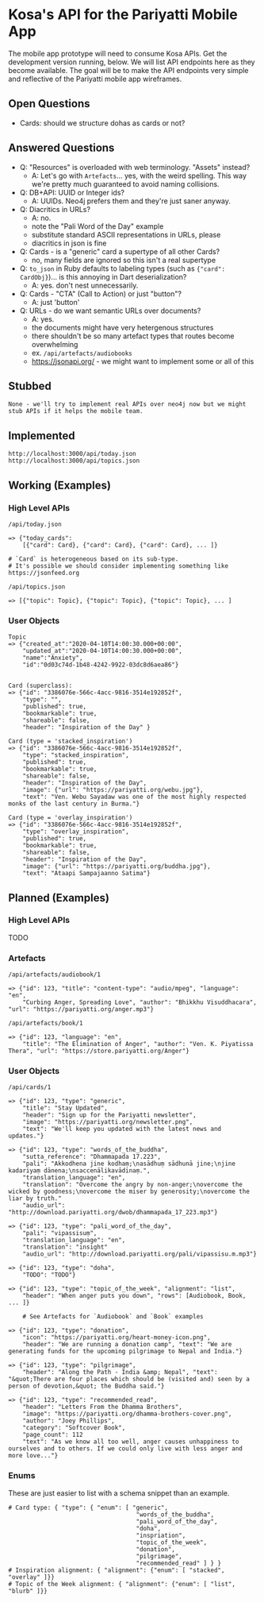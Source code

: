 # Kosa's API for the Pariyatti Mobile App #

The mobile app prototype will need to consume Kosa APIs. Get the development version running, below. 
We will list API endpoints here as they become available. The goal will be to make the API endpoints very 
simple and reflective of the Pariyatti mobile app wireframes.

## Open Questions ##

- Cards: should we structure dohas as cards or not?

## Answered Questions ##

- Q: "Resources" is overloaded with web terminology. "Assets" instead?
  - A: Let's go with `Artefacts`... yes, with the weird spelling. This way we're pretty much guaranteed to avoid naming collisions.
- Q: DB+API: UUID or Integer ids?
  - A: UUIDs. Neo4j prefers them and they're just saner anyway.
- Q: Diacritics in URLs?
  - A: no.
  - note the "Pali Word of the Day" example
  - substitute standard ASCII representations in URLs, please
  - diacritics in json is fine
- Q: Cards - is a "generic" card a supertype of all other Cards?
  - no, many fields are ignored so this isn't a real supertype
- Q: `to_json` in Ruby defaults to labeling types (such as `{"card": CardObj}`)... is this annoying in Dart deserialization?
  - A: yes. don't nest unnecessarily.
- Q: Cards - "CTA" (Call to Action) or just "button"?
  - A: just 'button'
- Q: URLs - do we want semantic URLs over documents?
  - A: yes.
  - the documents might have very hetergenous structures
  - there shouldn't be so many artefact types that routes become overwhelming
  - ex. `/api/artefacts/audiobooks`
  - https://jsonapi.org/ - we might want to implement some or all of this

## Stubbed ##

```
None - we'll try to implement real APIs over neo4j now but we might stub APIs if it helps the mobile team.
```

## Implemented ##

```
http://localhost:3000/api/today.json
http://localhost:3000/api/topics.json
```

## Working (Examples) ##

### High Level APIs ###

```
/api/today.json

=> {"today_cards":
    [{"card": Card}, {"card": Card}, {"card": Card}, ... ]}

# `Card` is heterogeneous based on its sub-type.
# It's possible we should consider implementing something like https://jsonfeed.org

/api/topics.json

=> [{"topic": Topic}, {"topic": Topic}, {"topic": Topic}, ... ]
```

### User Objects ###

```
Topic
=> {"created_at":"2020-04-10T14:00:30.000+00:00",
    "updated_at":"2020-04-10T14:00:30.000+00:00",
    "name":"Anxiety",
    "id":"0d03c74d-1b48-4242-9922-03dc8d6aea86"}


Card (superclass):
=> {"id": "3386076e-566c-4acc-9816-3514e192852f", 
    "type": "", 
    "published": true,
    "bookmarkable": true,
    "shareable": false,
    "header": "Inspiration of the Day" }

Card (type = 'stacked_inspiration')
=> {"id": "3386076e-566c-4acc-9816-3514e192852f",
    "type": "stacked_inspiration", 
    "published": true,
    "bookmarkable": true,
    "shareable": false,
    "header": "Inspiration of the Day",
    "image": {"url": "https://pariyatti.org/webu.jpg"},
    "text": "Ven. Webu Sayadaw was one of the most highly respected monks of the last century in Burma."}

Card (type = 'overlay_inspiration')
=> {"id": "3386076e-566c-4acc-9816-3514e192852f", 
    "type": "overlay_inspiration", 
    "published": true,
    "bookmarkable": true,
    "shareable": false,
    "header": "Inspiration of the Day",
    "image": {"url": "https://pariyatti.org/buddha.jpg"}, 
    "text": "Ataapi Sampajaanno Satima"}
```

## Planned (Examples) ##

### High Level APIs ###

TODO

### Artefacts ###

```
/api/artefacts/audiobook/1

=> {"id": 123, "title": "content-type": "audio/mpeg", "language": "en", 
    "Curbing Anger, Spreading Love", "author": "Bhikkhu Visuddhacara", "url": "https://pariyatti.org/anger.mp3"}

/api/artefacts/book/1

=> {"id": 123, "language": "en", 
    "title": "The Elimination of Anger", "author": "Ven. K. Piyatissa Thera", "url": "https://store.pariyatti.org/Anger"}
```

### User Objects ###

```
/api/cards/1

=> {"id": 123, "type": "generic",  
    "title": "Stay Updated", 
    "header": "Sign up for the Pariyatti newsletter", 
    "image": "https://pariyatti.org/newsletter.png",
    "text": "We'll keep you updated with the latest news and updates."}

=> {"id": 123, "type": "words_of_the_buddha",  
    "sutta_reference": "Dhammapada 17.223", 
    "pali": "Akkodhena jine kodhaṃ;\nasādhuṃ sādhunā jine;\njine kadariyaṃ dānena;\nsaccenālikavādinaṃ.", 
    "translation_language": "en",
    "translation": "Overcome the angry by non-anger;\novercome the wicked by goodness;\novercome the miser by generosity;\novercome the liar by truth."
    "audio_url": "http://download.pariyatti.org/dwob/dhammapada_17_223.mp3"}

=> {"id": 123, "type": "pali_word_of_the_day",  
    "pali": "vipassisuṃ", 
    "translation_language": "en",
    "translation": "insight"
    "audio_url": "http://download.pariyatti.org/pali/vipassisu.m.mp3"}

=> {"id": 123, "type": "doha",
    "TODO": "TODO"}

=> {"id": 123, "type": "topic_of_the_week", "alignment": "list", 
    "header": "When anger puts you down", "rows": [Audiobook, Book, ... ]}

    # See Artefacts for `Audiobook` and `Book` examples

=> {"id": 123, "type": "donation", 
    "icon": "https://pariyatti.org/heart-money-icon.png", 
    "header": "We are running a donation camp", "text": "We are generating funds for the upcoming pilgrimage to Nepal and India."}

=> {"id": 123, "type": "pilgrimage", 
    "header": "Along the Path - India &amp; Nepal", "text": "&quot;There are four places which should be (visited and) seen by a person of devotion,&quot; the Buddha said."}

=> {"id": 123, "type": "recommended_read", 
    "header": "Letters From the Dhamma Brothers",
    "image": "https://pariyatti.org/dhamma-brothers-cover.png", 
    "author": "Joey Phillips",
    "category": "Softcover Book",
    "page_count": 112
    "text": "As we know all too well, anger causes unhappiness to ourselves and to others. If we could only live with less anger and more love..."}

```

### Enums ###

These are just easier to list with a schema snippet than an example.

```
# Card type: { "type": { "enum": [ "generic",
                                    "words_of_the_buddha",
                                    "pali_word_of_the_day", 
                                    "doha", 
                                    "inspriation", 
                                    "topic_of_the_week", 
                                    "donation", 
                                    "pilgrimage", 
                                    "recommended_read" ] } }
# Inspiration alignment: { "alignment": {"enum": [ "stacked", "overlay" ]}}
# Topic of the Week alignment: { "alignment": {"enum": [ "list", "blurb" ]}}
```
